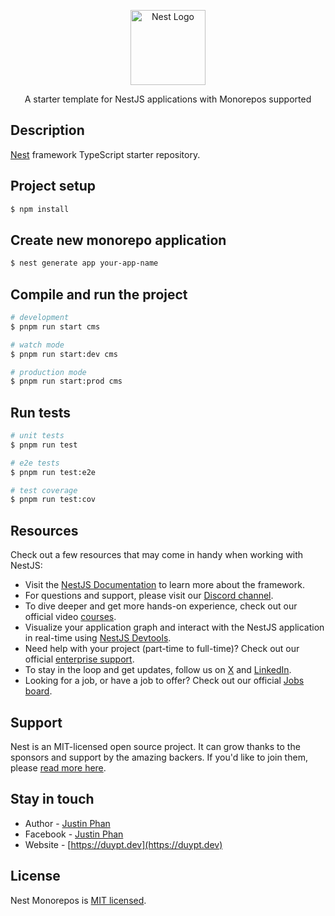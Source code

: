 <p align="center">
  <a href="http://nestjs.com/" target="blank"><img src="https://nestjs.com/img/logo-small.svg" width="120" alt="Nest Logo" /></a>
</p>

<p align="center">A starter template for NestJS applications with Monorepos supported</p>

## Description

[Nest](https://github.com/nestjs/nest) framework TypeScript starter repository.

## Project setup

```bash
$ npm install
```

## Create new monorepo application

```bash
$ nest generate app your-app-name
```

## Compile and run the project

```bash
# development
$ pnpm run start cms

# watch mode
$ pnpm run start:dev cms

# production mode
$ pnpm run start:prod cms
```

## Run tests

```bash
# unit tests
$ pnpm run test

# e2e tests
$ pnpm run test:e2e

# test coverage
$ pnpm run test:cov
```

## Resources

Check out a few resources that may come in handy when working with NestJS:

- Visit the [NestJS Documentation](https://docs.nestjs.com) to learn more about the framework.
- For questions and support, please visit our [Discord channel](https://discord.gg/G7Qnnhy).
- To dive deeper and get more hands-on experience, check out our official video [courses](https://courses.nestjs.com/).
- Visualize your application graph and interact with the NestJS application in real-time using [NestJS Devtools](https://devtools.nestjs.com).
- Need help with your project (part-time to full-time)? Check out our official [enterprise support](https://enterprise.nestjs.com).
- To stay in the loop and get updates, follow us on [X](https://x.com/nestframework) and [LinkedIn](https://linkedin.com/company/nestjs).
- Looking for a job, or have a job to offer? Check out our official [Jobs board](https://jobs.nestjs.com).

## Support

Nest is an MIT-licensed open source project. It can grow thanks to the sponsors and support by the amazing backers. If you'd like to join them, please [read more here](https://docs.nestjs.com/support).

## Stay in touch

- Author - [Justin Phan](https://github.com/duysolo)
- Facebook - [Justin Phan](https://www.facebook.com/duypt.dev)
- Website - [https://duypt.dev](https://duypt.dev)

## License

Nest Monorepos is [MIT licensed](https://github.com/street-devs/nest-monorepos/blob/main/LICENSE).

